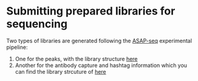 # Submitting prepared libraries for sequencing

Two types of libraries are generated following the [ASAP-seq](https://cite-seq.com/asapseq/) experimental pipeline:
1. One for the peaks, with the library structure [here](https://teichlab.github.io/scg_lib_structs/methods_html/10xChromium_scATAC.html)
2. Another for the antibody capture and hashtag information which you can find the library strcuture of [here](https://github.com/romagnanilab/single_cell_analysis/blob/3c8e77babbde4d7305c3c9f8d893ef4104df45ed/static_files/asap_assay_scheme.pdf)
